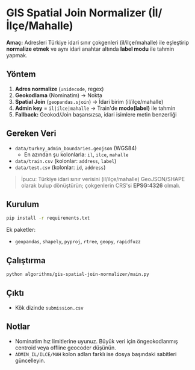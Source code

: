 # GIS Spatial Join Normalizer (İl/İlçe/Mahalle)

**Amaç:** Adresleri Türkiye idari sınır çokgenleri (il/ilçe/mahalle) ile eşleştirip **normalize etmek** ve aynı idari anahtar altında **label modu** ile tahmin yapmak.

## Yöntem
1. **Adres normalize** (`unidecode`, regex)
2. **Geokodlama** (Nominatim) → Nokta
3. **Spatial Join** (`geopandas.sjoin`) → İdari birim (il/ilçe/mahalle)
4. **Admin key** = `il|ilce|mahalle` → Train'de **mode(label)** ile tahmin
5. **Fallback:** Geokod/Join başarısızsa, idari isimlere metin benzerliği

## Gereken Veri
- `data/turkey_admin_boundaries.geojson` (WGS84)
  - En azından şu kolonlarla: `il`, `ilce`, `mahalle`
- `data/train.csv` (kolonlar: `address`, `label`)
- `data/test.csv`  (kolonlar: `id`, `address`)

> İpucu: Türkiye idari sınır verisini (il/ilçe/mahalle) GeoJSON/SHAPE olarak bulup dönüştürün; çokgenlerin CRS'si **EPSG:4326** olmalı.

## Kurulum
```bash
pip install -r requirements.txt
```

Ek paketler:
- `geopandas`, `shapely`, `pyproj`, `rtree`, `geopy`, `rapidfuzz`

## Çalıştırma
```bash
python algorithms/gis-spatial-join-normalizer/main.py
```

## Çıktı
- Kök dizinde `submission.csv`

## Notlar
- Nominatim hız limitlerine uyunuz. Büyük veri için öngeokodlanmış centroid veya offline geocoder düşünün.
- `ADMIN_IL/ILCE/MAH` kolon adları farklı ise dosya başındaki sabitleri güncelleyin.
